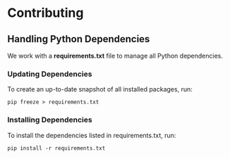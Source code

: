 # Contributing

## Handling Python Dependencies

We work with a **requirements.txt** file to manage all Python dependencies.

### Updating Dependencies
To create an up-to-date snapshot of all installed packages, run:
```shell
pip freeze > requirements.txt
```
### Installing Dependencies

To install the dependencies listed in requirements.txt, run:

```shell
pip install -r requirements.txt
```
